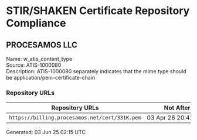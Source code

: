 # STIR/SHAKEN Certificate Repository Compliance

## PROCESAMOS LLC

Name: w_atis_content_type\
Source: ATIS-1000080\
Description: ATIS-1000080 separately indicates that the mime type should be application/pem-certificate-chain
### Repository URLs

| Repository URLs | Not After |  Problems | Link |
|-----------------|-----------|-----------|------|
| `https://billing.procesamos.net/cert/331K.pem` | 03&#160;Apr&#160;26&#160;20:41&#160;UTC | true | [view](../../REPOS/11f0774b70976b5af8046ccd7d4e37f8ef8ad736/README.md) |


Generated: 03 Jun 25 02:15 UTC
